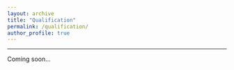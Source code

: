 ```yaml
---
layout: archive
title: "Qualification"
permalink: /qualification/
author_profile: true
---
```


---------------------------------------------------------------

Coming soon...



